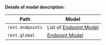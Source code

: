 **Details of model description:**

| Path             | Model                                               |
| ---------------- | --------------------------------------------------- |
| `rest.endpoints` | List of [Endpoint Model](#restendpointrequestmodel) |
| `rest.global`    | [Endpoint Model](#restendpointrequestmodel)         |
